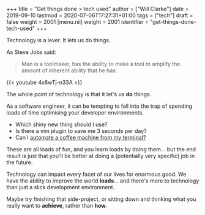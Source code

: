 +++
title = "Get things done > tech used"
author = ["Will Clarke"]
date = 2019-09-10
lastmod = 2020-07-06T17:27:31+01:00
tags = ["tech"]
draft = false
weight = 2001
[menu.nil]
  weight = 2001
  identifier = "get-things-done-tech-used"
+++

Technology is a lever. It lets us do things.

As Steve Jobs said:
> Man is a toolmaker, has the ability to make a tool to amplify the amount of inherent ability that he has.

{{< youtube 4x8wTj-n33A >}}

The whole point of technology is that it let's us **do** things.

As a software engineer, it can be tempting to fall into the trap of spending loads of time optimising your developer environments.

-   Which shiny new thing should I use?
-   Is there a vim plugin to save me 3 seconds per day?
-   Can I [automate a coffee machine from my terminal?](https://github.com/NARKOZ/hacker-scripts)

These are all loads of fun, and you learn loads by doing them... but the end result is just that you'll be better at doing a (potentially very specific) job in the future.

Technology can impact every facet of our lives for enormous good. We have the ability to improve the world **loads**... and there's more to technology than just a slick development environment.

Maybe try finishing that side-project, or sitting down and thinking what you really want to **achieve**, rather than **how**.
